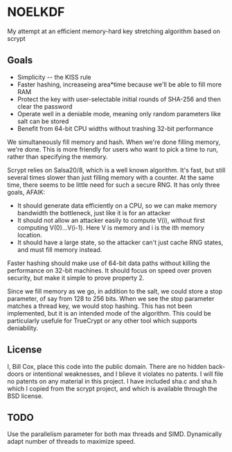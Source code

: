 NOELKDF
=======

My attempt at an efficient memory-hard key stretching algorithm based on scrypt

Goals
-----

- Simplicity -- the KISS rule
- Faster hashing, increaseing area*time because we'll be able to fill more RAM
- Protect the key with user-selectable initial rounds of SHA-256 and then clear the
  password
- Operate well in a deniable mode, meaning only random parameters like salt can be stored
- Benefit from 64-bit CPU widths without trashing 32-bit performance

We simultaneously fill memory and hash.  When we're done filling memory, we're done.  This
is more friendly for users who want to pick a time to run, rather than specifying the
memory.

Scrypt relies on Salsa20/8, which is a well known algorithm.  It's fast, but still several
times slower than just filling memory with a counter.  At the same time, there seems to be
little need for such a secure RNG.  It has only three goals, AFAIK:

- It should generate data efficiently on a CPU, so we can make memory bandwidth the
  bottleneck, just like it is for an attacker
- It should not allow an attacker easily to compute V(i), without first computing
  V(0)...V(i-1).  Here V is memory and i is the ith memory location.
- It should have a large state, so the attacker can't just cache RNG states, and must fill
  memory instead.

Faster hashing should make use of 64-bit data paths without killing the performance on
32-bit machines.  It should focus on speed over proven security, but make it simple to
prove property 2.

Since we fill memory as we go, in addition to the salt, we could store a stop parameter,
of say from 128 to 256 bits.  When we see the stop parameter matches a thread key, we
would stop hashing.  This has not been implemented, but it is an intended mode of the
algorithm.  This could be particularly usefule for TrueCrypt or any other tool which
supports deniability.

License
-------

I, Bill Cox, place this code into the public domain.  There are no hidden back-doors or
intentional weaknesses, and I blieve it violates no patents.  I will file no patents on
any material in this project.  I have included sha.c and sha.h which I copied from the
scrypt project, and which is available through the BSD license.

TODO
----

Use the parallelism parameter for both max threads and SIMD.  Dynamically adapt number of
threads to maximize speed.

